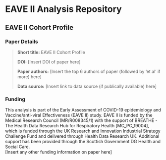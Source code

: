 # EAVE II Analysis Repository
## EAVE II Cohort Profile

### Paper Details
> **Short title:** EAVE II Cohort Profile
>
>**DOI:** [Insert DOI of paper here]
>
>**Paper authors:** [Insert the top 6 authors of paper (followed by ‘et al’ if more) here]
>
>**Data source:** [Insert link to data source (if publically available) here]

### Funding
This analysis is part of the Early Assessment of COVID-19 epidemiology and Vaccine/anti-viral Effectiveness (EAVE II) study. EAVE II is funded by the Medical Research Council (MR/R008345/1) with the support of BREATHE - The Health Data Research Hub for Respiratory Health [MC_PC_19004], which is funded through the UK Research and Innovation Industrial Strategy Challenge Fund and delivered through Health Data Research UK. Additional support has been provided through the Scottish Government DG Health and Social Care.  
[Insert any other funding information on paper here]

